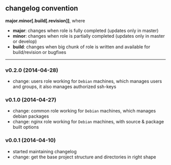 changelog convention
-----------
**major.minor[.build[.revision]]**, where

  - **major**: changes when role is fully completed (updates only in master)
  - **minor**: changes when role is partially completed (updates only in master or develop)
  - **build**: changes when big chunk of role is written and available for build/revision or bugfixes
-----

### v0.2.0 (2014-04-28)
* change: users role working for `Debian` machines, which manages users and groups, it also manages authorized ssh-keys

### v0.1.0 (2014-04-27)
* change: common role working for `Debian` machines, which manages debian packages
* change: nginx role working for `Debian` machines, with source & package built options

### v0.0.1 (2014-04-10)
* started maintaining changelog
* change: get the base project structure and directories in right shape
